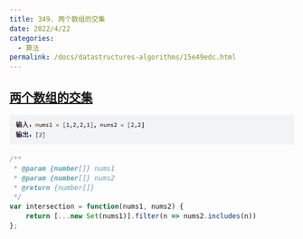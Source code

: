 ```yaml
---
title: 349. 两个数组的交集
date: 2022/4/22
categories:
  - 算法
permalink: /docs/datastructures-algorithms/15e49edc.html
---
```

## [两个数组的交集](https://leetcode.cn/problems/intersection-of-two-arrays/)

![image-20220723204233285](https://raw.githubusercontent.com/sixgodsama/tz/main/public/202207232042377.png)

```js
/**
 * @param {number[]} nums1
 * @param {number[]} nums2
 * @return {number[]}
 */
var intersection = function(nums1, nums2) {
    return [...new Set(nums1)].filter(n => nums2.includes(n))
};
```
